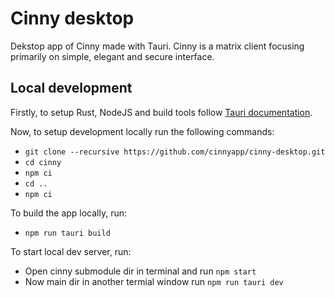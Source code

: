 # Cinny desktop
Dekstop app of Cinny made with Tauri. Cinny is a matrix client focusing primarily on simple, elegant and secure interface.

## Local development

Firstly, to setup Rust, NodeJS and build tools follow [Tauri documentation](https://tauri.studio/docs/getting-started/prerequisites).

Now, to setup development locally run the following commands:
* `git clone --recursive https://github.com/cinnyapp/cinny-desktop.git`
* `cd cinny`
* `npm ci`
* `cd ..`
* `npm ci`

To build the app locally, run:
* `npm run tauri build`

To start local dev server, run:
* Open cinny submodule dir in terminal and run `npm start`
* Now main dir in another termial window run `npm run tauri dev`